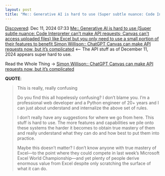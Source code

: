 ```yaml
---
layout: post
title: "Me:: Generative AI is hard to use (Super subtle nuance: Code Interpreter can't make API requests; Canvas can't access uploaded files) like Excel but you only need to use a small portion of their features to benefit Simon Willison:: ChatGPT Canvas can make API requests now, but it’s complicated"
---
```

[Discovered](http://rolandtanglao.com/2020/07/29/p1-blogthis-checkvist-list-links-to-blog/): Dec 11, 2024 07:33  [Me:: Generative AI is hard to use (Super subtle nuance: Code Interpreter can't make API requests; Canvas can't access uploaded files) like Excel but you only need to use a small portion of their features to benefit Simon Willison:: ChatGPT Canvas can make API requests now, but it’s complicated](https://simonwillison.net/2024/Dec/10/chatgpt-canvas/)  <-- The API stuff as of December 11, 2024 appears super hard to use.

Read the Whole Thing ->  [Simon Willison:: ChatGPT Canvas can make API requests now, but it’s complicated](https://simonwillison.net/2024/Dec/10/chatgpt-canvas/) 

**QUOTE**:

<blockquote>
This is really, really confusing

Do you find this all hopelessly confusing? I don’t blame you. I’m a professional web developer and a Python engineer of 20+ years and I can just about understand and internalize the above set of rules.

I don’t really have any suggestions for where we go from here. This stuff is hard to use. The more features and capabilities we pile onto these systems the harder it becomes to obtain true mastery of them and really understand what they can do and how best to put them into practice.

Maybe this doesn’t matter? I don’t know anyone with true mastery of Excel—to the point where they could compete in last week’s Microsoft Excel World Championship—and yet plenty of people derive enormous value from Excel despite only scratching the surface of what it can do.
</blockquote>
